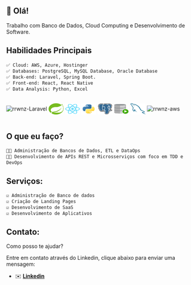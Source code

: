 <!-- ## Hi there 👋 --> 

<!--
**rrwnz/rrwnz** is a ✨ _special_ ✨ repository because its `README.md` (this file) appears on your GitHub profile.

Here are some ideas to get you started:

- 🔭 I’m currently working on ...
- 🌱 I’m currently learning ...
- 👯 I’m looking to collaborate on ...
- 🤔 I’m looking for help with ...
- 💬 Ask me about ...
- 📫 How to reach me: ...
- 😄 Pronouns: ...
- ⚡ Fun fact: ...
-->

## 👋 Olá!

 Trabalho com Banco de Dados, Cloud Computing e Desenvolvimento de Software.<br/>

##  Habilidades Principais <br/>

    ✅ Cloud: AWS, Azure, Hostinger 
	✅ Databases: PostgreSQL, MySQL Database, Oracle Database 
	✅ Back-end: Laravel, Spring Boot.
	✅ Front-end: React, React Native 
	✅ Data Analysis: Python, Excel 

<div style="display: inline_block"><br>
    <img align="center" alt="rrwnz-Laravel" height="30" width="40" src="https://laravel.com/img/logomark.min.svg">
    <img align="center" alt="rrwnz-Spring" height="30" width="40" src="https://raw.githubusercontent.com/devicons/devicon/master/icons/spring/spring-original.svg">
    <img align="center" alt="rrwnz-React" height="30" width="40" src="https://raw.githubusercontent.com/devicons/devicon/master/icons/react/react-original.svg">
    <img align="center" alt="rrwnz-Python" height="30" width="40" src="https://raw.githubusercontent.com/devicons/devicon/master/icons/python/python-original.svg">
    <img align="center" alt="rrwnz-Postgres" height="30" width="40" src="https://raw.githubusercontent.com/devicons/devicon/master/icons/postgresql/postgresql-original.svg">
    <img align="center" alt="rrwnz-sqldeveloper" height="30" width="40" src="https://raw.githubusercontent.com/devicons/devicon/master/icons/sqldeveloper/sqldeveloper-original.svg">
    <img align="center" alt="rrwnz-MySQL" height="30" width="40" src="https://raw.githubusercontent.com/devicons/devicon/master/icons/mysql/mysql-original.svg">
    <img align="center" alt="rrwnz-aws" height="20" width="30" src="https://a0.awsstatic.com/libra-css/images/logos/aws_smile-header-desktop-en-white_59x35.png">
</div>

<br/>

## O que eu faço? <br/>

	🧑‍💻 Administração de Bancos de Dados, ETL e DataOps 
	🧑‍🚀 Desenvolvimento de APIs REST e Microsserviços com foco em TDD e DevOps 


##  Serviços: <br/>

	☑️ Administração de Banco de dados
	☑️ Criação de Landing Pages
	☑️ Desenvolvimento de SaaS
	☑️ Desenvolvimento de Aplicativos
   
##  Contato: <br/>

Como posso te ajudar? 

Entre em contato através do Linkedin, clique abaixo para enviar uma mensagem:


- ✉️ **[Linkedin](https://www.linkedin.com/in/rafael-ramalho-985811116/)**


